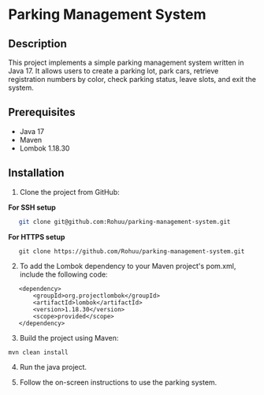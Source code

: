 # Parking Management System

## Description
This project implements a simple parking management system written in Java 17. It allows users to create a parking lot, park cars, retrieve registration numbers by color, check parking status, leave slots, and exit the system.

## Prerequisites
- Java 17
- Maven
- Lombok 1.18.30

## Installation
1. Clone the project from GitHub:<br>

**For SSH setup**
```sh
   git clone git@github.com:Rohuu/parking-management-system.git
```

**For HTTPS setup**

```shell
   git clone https://github.com/Rohuu/parking-management-system.git
```

2. To add the Lombok dependency to your Maven project's pom.xml, include the following code:

``` 
   <dependency>
       <groupId>org.projectlombok</groupId>
       <artifactId>lombok</artifactId>
       <version>1.18.30</version>
       <scope>provided</scope>
   </dependency>

```

3. Build the project using Maven:

``` 
mvn clean install
```

4. Run the java project.

5. Follow the on-screen instructions to use the parking system.
